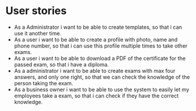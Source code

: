 # User stories

* As a Administrator i want to be able to create templates, so that i can use it another time.
* As a user i want to be able to create a profile with photo, name and phone number, so that i can use this profile multiple times to take other exams.
* As a user i want to be able to download a PDF of the certificate for the passed exam, so that i have a diploma.
* As a administrator i want to be able to create exams with max four answers, and only one right, so that we can check the knowledge of the person taking the exam.
* As a business owner i want to be able to use the system to easily let my employees take a exam, so that i can check if they have the correct knowledge.
